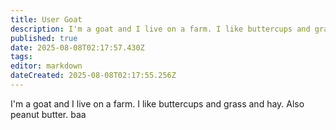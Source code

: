 ```yaml
---
title: User Goat
description: I'm a goat and I live on a farm. I like buttercups and grass and hay. Also peanut butter. baa
published: true
date: 2025-08-08T02:17:57.430Z
tags: 
editor: markdown
dateCreated: 2025-08-08T02:17:55.256Z
---
```


I'm a goat and I live on a farm. I like buttercups and grass and hay. Also peanut butter. baa
